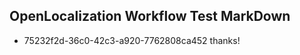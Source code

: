 ## OpenLocalization Workflow Test MarkDown
* 75232f2d-36c0-42c3-a920-7762808ca452 thanks!

<!--HONumber=Jul16_HO2-->


